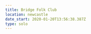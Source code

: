 ```yaml
---
title: Bridge Folk Club
location: newcastle
date_start: 2020-01-20T13:56:38.387Z
type: solo
---
```

